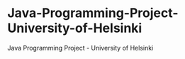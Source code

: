 Java-Programming-Project-University-of-Helsinki
===============================================

Java Programming Project - University of Helsinki
